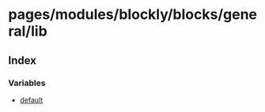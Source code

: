 # pages/modules/blockly/blocks/general/lib

## Index

### Variables

- [default](variables/default.md)
